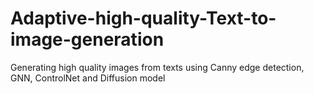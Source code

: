 # Adaptive-high-quality-Text-to-image-generation
Generating high quality images from texts using Canny edge detection, GNN, ControlNet and Diffusion model 
